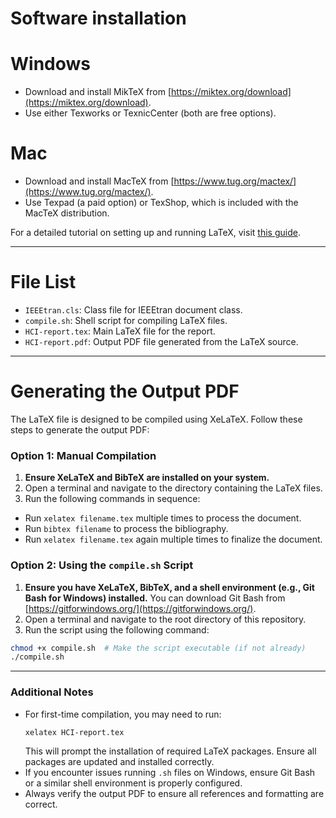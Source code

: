 # Software installation

# Windows

- Download and install MikTeX from [https://miktex.org/download](https://miktex.org/download).
- Use either Texworks or TexnicCenter (both are free options).

# Mac

- Download and install MacTeX from [https://www.tug.org/mactex/](https://www.tug.org/mactex/).
- Use Texpad (a paid option) or TexShop, which is included with the MacTeX distribution.

For a detailed tutorial on setting up and running LaTeX, visit [this guide](http://course1.winona.edu/eerrthum/LaTeX/Windows.html).

---

# File List

- `IEEEtran.cls`: Class file for IEEEtran document class.
- `compile.sh`: Shell script for compiling LaTeX files.
- `HCI-report.tex`: Main LaTeX file for the report.
- `HCI-report.pdf`: Output PDF file generated from the LaTeX source.

---

# Generating the Output PDF

The LaTeX file is designed to be compiled using XeLaTeX. Follow these steps to generate the output PDF:

### Option 1: Manual Compilation

1. **Ensure XeLaTeX and BibTeX are installed on your system.**
2. Open a terminal and navigate to the directory containing the LaTeX files.
3. Run the following commands in sequence:

- Run `xelatex filename.tex` multiple times to process the document.
- Run `bibtex filename` to process the bibliography.
- Run `xelatex filename.tex` again multiple times to finalize the document.

### Option 2: Using the `compile.sh` Script

1. **Ensure you have XeLaTeX, BibTeX, and a shell environment (e.g., Git Bash for Windows) installed.** You can download Git Bash from [https://gitforwindows.org/](https://gitforwindows.org/).
2. Open a terminal and navigate to the root directory of this repository.
3. Run the script using the following command:

```bash
chmod +x compile.sh  # Make the script executable (if not already)
./compile.sh
```

---

### Additional Notes

- For first-time compilation, you may need to run:
  ```bash
  xelatex HCI-report.tex
  ```
  This will prompt the installation of required LaTeX packages. Ensure all packages are updated and installed correctly.
- If you encounter issues running `.sh` files on Windows, ensure Git Bash or a similar shell environment is properly configured.
- Always verify the output PDF to ensure all references and formatting are correct.
